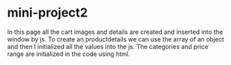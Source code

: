 # mini-project2

In this page all the cart images and details are created and inserted into the window by js. To create an productdetails we can use the array of an object and then I initialized all the values into the js.
The categories and price range are initialized in the code using html.
